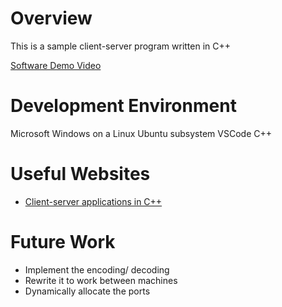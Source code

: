 # Overview

This is a sample client-server program written in C++

[Software Demo Video](https://www.youtube.com/watch?v=PF4o4yKxV1o)

# Development Environment

Microsoft Windows on a Linux Ubuntu subsystem
VSCode
C++

# Useful Websites

* [Client-server applications in C++](https://www.bogotobogo.com/cplusplus/sockets_server_client.php)

# Future Work

* Implement the encoding/ decoding 
* Rewrite it to work between machines
* Dynamically allocate the ports